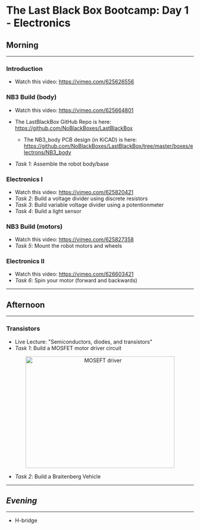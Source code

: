 # The Last Black Box Bootcamp: Day 1 - Electronics

## Morning

----

### Introduction

- Watch this video: https://vimeo.com/625626556

### NB3 Build (body)

- Watch this video: https://vimeo.com/625664801
- The LastBlackBox GitHub Repo is here: https://github.com/NoBlackBoxes/LastBlackBox
  - The NB3_body PCB design (in KiCAD) is here: https://github.com/NoBlackBoxes/LastBlackBox/tree/master/boxes/electrons/NB3_body

- *Task 1*: Assemble the robot body/base

### Electronics I

- Watch this video: https://vimeo.com/625820421
- *Task 2*: Build a voltage divider using discrete resistors
- *Task 3*: Build variable voltage divider using a potentionmeter
- *Task 4*: Build a light sensor

### NB3 Build (motors)

- Watch this video: https://vimeo.com/625827358
- *Task 5*: Mount the robot motors and wheels

### Electronics II

- Watch this video: https://vimeo.com/626603421
- *Task 6*: Spin your motor (forward and backwards)

----

## Afternoon

----

### Transistors

- Live Lecture: "Semiconductors, diodes, and transistors"
- *Task 1*: Build a MOSFET motor driver circuit

<p align="center">
<img src="../../../boxes/transistors/_data/images/MOSFET_motor_driver.png" alt="MOSEFT driver" width="400" height="300">
</p>

- *Task 2*: Build a Braitenberg Vehicle

----

## *Evening*

----

- H-bridge